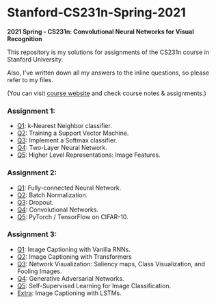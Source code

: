 # Stanford-CS231n-Spring-2021
**2021 Spring - CS231n: Convolutional Neural Networks for Visual Recognition**

This repository is my solutions for assignments of the CS231n course in Stanford University.

Also, I've written down all my answers to the inline questions, so please refer to my files.

(You can visit [course website](http://cs231n.stanford.edu/index.html) and check course notes & assignments.)

### Assignment 1:
- [Q1](https://github.com/leeyngdo/Stanford-CS231n/blob/master/assignment1/knn.ipynb): k-Nearest Neighbor classifier. 
- [Q2](https://github.com/leeyngdo/Stanford-CS231n/blob/master/assignment1/svm.ipynb): Training a Support Vector Machine.
- [Q3](https://github.com/leeyngdo/Stanford-CS231n/blob/master/assignment1/softmax.ipynb): Implement a Softmax classifier. 
- [Q4](https://github.com/leeyngdo/Stanford-CS231n/blob/master/assignment1/two_layer_net.ipynb): Two-Layer Neural Network. 
- [Q5](https://github.com/leeyngdo/Stanford-CS231n/blob/master/assignment1/features.ipynb): Higher Level Representations: Image Features.

### Assignment 2:
- [Q1](https://github.com/leeyngdo/Stanford-CS231n/blob/main/assignment2/FullyConnectedNets.ipynb): Fully-connected Neural Network. 
- [Q2](https://github.com/leeyngdo/Stanford-CS231n/blob/main/assignment2/BatchNormalization.ipynb): Batch Normalization. 
- [Q3](https://github.com/leeyngdo/Stanford-CS231n/blob/main/assignment2/Dropout.ipynb): Dropout. 
- [Q4](https://github.com/leeyngdo/Stanford-CS231n/blob/main/assignment2/ConvolutionalNetworks.ipynb): Convolutional Networks. 
- [Q5](https://github.com/leeyngdo/Stanford-CS231n/blob/main/assignment2/PyTorch.ipynb): PyTorch / TensorFlow on CIFAR-10. 
### Assignment 3:
- [Q1](https://github.com/leeyngdo/Stanford-CS231n/blob/main/assignment3/RNN_Captioning.ipynb): Image Captioning with Vanilla RNNs. 
- [Q2](https://github.com/leeyngdo/Stanford-CS231n/blob/main/assignment3/Transformer_Captioning.ipynb): Image Captioning with Transformers
- [Q3](https://github.com/leeyngdo/Stanford-CS231n/blob/main/assignment3/Network_Visualization.ipynb): Network Visualization: Saliency maps, Class Visualization, and Fooling Images. 
- [Q4](https://github.com/leeyngdo/Stanford-CS231n/blob/main/assignment3/Generative_Adversarial_Networks.ipynb): Generative Adversarial Networks. 
- [Q5](https://github.com/leeyngdo/Stanford-CS231n/blob/main/assignment3/Self_Supervised_Learning.ipynb): Self-Supervised Learning for Image Classification. 
- [Extra](https://github.com/leeyngdo/Stanford-CS231n/blob/main/assignment3/LSTM_Captioning.ipynb): Image Captioning with LSTMs. 

